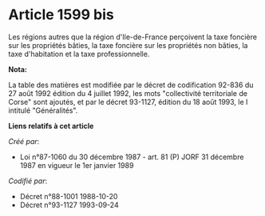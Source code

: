 # Article 1599 bis

Les régions autres que la région d'Ile-de-France perçoivent la taxe foncière sur les propriétés bâties, la taxe foncière sur
les propriétés non bâties, la taxe d'habitation et la taxe professionnelle.

**Nota:**

La table des matières est modifiée par le décret de codification 92-836 du 27 août 1992 édition du 4 juillet 1992, les mots
"collectivité territoriale de Corse" sont ajoutés, et par le décret 93-1127, édition du 18 août 1993, le I intitulé
"Généralités".

**Liens relatifs à cet article**

_Créé par_:

  - Loi n°87-1060 du 30 décembre 1987 - art. 81 (P) JORF 31 décembre 1987 en vigueur le 1er janvier 1989

_Codifié par_:

  - Décret n°88-1001 1988-10-20
  - Décret n°93-1127 1993-09-24
